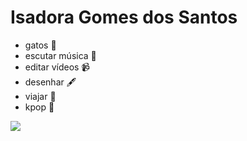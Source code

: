 # Isadora Gomes dos Santos
- gatos 💟
- escutar música 🎵
- editar vídeos 📹
- desenhar 🖋️
- viajar 🚙
- kpop 🕺

![](https://media.tenor.com/U3wBrJKbhZwAAAAC/niki-enhypen-meme-niki.gif)


